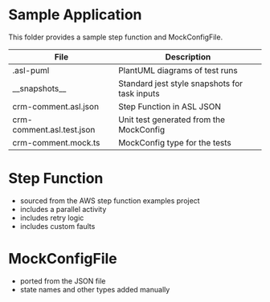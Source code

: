 # Sample Application

This folder provides a sample step function and MockConfigFile. 

| File                      | Description                                   |
|---------------------------|-----------------------------------------------|
| .asl-puml                 | PlantUML diagrams of test runs                |
| \_\_snapshots__           | Standard jest style snapshots for task inputs |
| crm-comment.asl.json      | Step Function in ASL JSON                     |
| crm-comment.asl.test.json | Unit test generated from the MockConfig       |
| crm-comment.mock.ts       | MockConfig type for the tests                 |

# Step Function

- sourced from the AWS step function examples project
- includes a parallel activity 
- includes retry logic
- includes custom faults

# MockConfigFile

- ported from the JSON file
- state names and other types added manually
